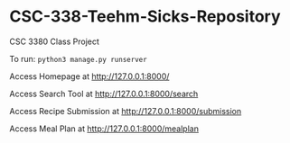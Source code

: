# CSC-338-Teehm-Sicks-Repository
CSC 3380 Class Project

To run: `python3 manage.py runserver`

Access Homepage at http://127.0.0.1:8000/ 

Access Search Tool at http://127.0.0.1:8000/search 

Access Recipe Submission at http://127.0.0.1:8000/submission 

Access Meal Plan at http://127.0.0.1:8000/mealplan 